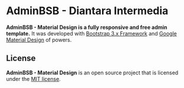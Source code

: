 AdminBSB - Diantara Intermedia
=======================

**AdminBSB - Material Design is a fully responsive and free admin template.** It was developed with [Bootstrap 3.x Framework](http://getbootstrap.com) and [Google Material Design](https://material.google.com) of powers.

License
----------
**AdminBSB - Material Design** is an open source project that is licensed under the [MIT license](http://opensource.org/licenses/MIT).
